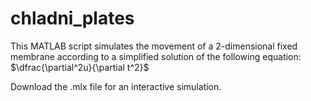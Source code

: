 # chladni_plates

This MATLAB script simulates the movement of a 2-dimensional fixed membrane according to a simplified solution of the following equation: <br>
$\dfrac{\partial^2u}{\partial t^2}$

Download the .mlx file for an interactive simulation.
